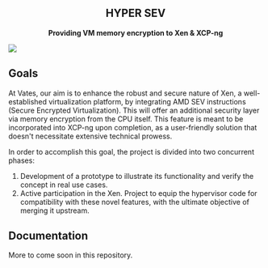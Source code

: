 <h2 align="center"><b>HYPER SEV</b></h2>
<p align="center"><b>Providing VM memory encryption to Xen & XCP-ng</b></p>

![](https://repository-images.githubusercontent.com/709190718/e9746113-6771-46fd-bb0a-0ed512bd1fa4)

## Goals

At Vates, our aim is to enhance the robust and secure nature of Xen, a well-established virtualization platform, by integrating AMD SEV instructions (Secure Encrypted Virtualization). This will offer an additional security layer via memory encryption from the CPU itself. This feature is meant to be incorporated into XCP-ng upon completion, as a user-friendly solution that doesn't necessitate extensive technical prowess.

In order to accomplish this goal, the project is divided into two concurrent phases:

1. Development of a prototype to illustrate its functionality and verify the concept in real use cases.
2. Active participation in the Xen. Project to equip the hypervisor code for compatibility with these novel features, with the ultimate objective of merging it upstream.

## Documentation

More to come soon in this repository.